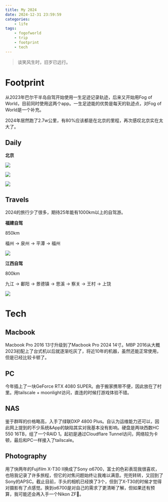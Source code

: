 ```yaml
---
title: My 2024
date: 2024-12-31 23:59:59
categories:
    - life
tags:
    - fogofworld
    - trip
    - footprint
    - tech
---
```


> 谈笑风生时，旧岁已远行。

# Footprint

从2023年巴尔干半岛自驾开始使用一生足迹记录轨迹，后来又开始用Fog of World，目前同时使用这两个app。一生足迹能的优势是每天的轨迹点，对Fog of World是一个补充。

2024年居然跑了2.7w公里，有80%应该都是在北京的里程，再次感叹北京实在太大了。

## Daily

**北京**

![](/images/2024/12/A1F35F4B-1F2F-407D-92BE-C4C5DACDE304.jpeg)

![](/images/2024/12/02DE471C-F3D3-4944-AECA-024E1E16CE2A_1_201_a.jpeg)

![](/images/2024/12/A3198A47-D80B-4BCD-BDA2-02877C2A2115_1_201_a.jpeg)

## Travels

2024的旅行少了很多，期待25年能有1000km以上的自驾游。

**福建自驾**

850km

福州 -> 泉州 -> 平潭 -> 福州

![](/images/2024/12/793A9993-263D-414A-A063-C6573959F3FE.jpeg)

**江西自驾**

800km

九江 -> 鄱阳 -> 景德镇 -> 思溪 -> 察关 -> 王村 -> 上饶

![](/images/2024/12/D2985E08-28DA-4304-8E37-90396CBA62C2.jpeg)

# Tech

## Macbook

Macbook Pro 2016 13寸升级到了Macbook Pro 2024 14寸。MBP 2016从大概2023初配上了台式机以后就逐渐吃灰了，将近10年的机器，虽然还能正常使用，但是已经比较卡顿了。

## PC

今年插上了一块GeForce RTX 4080 SUPER。由于搬家携带不便，因此放在了村里。用tailscale + moonlight访问，直连的时候打游戏体验不错。

## NAS

鉴于群晖的价格略高，入手了绿联DXP 4800 Plus。自认为运维能力还可以，因此网上提到的不少系统&App的缺陷其实对我基本没有影响。硬盘是两块西数HC 550 16TB，组了一个RAID 1。起初是通过Cloudflare Tunnel访问，网络较为卡顿，最后和PC一样接入了tailscale。

## Photography

用了快两年的Fujifilm X-T30 II换成了Sony α6700，富士的色彩表现我很喜欢，也陪我记录了许多旅程，但它的对焦问题始终让我难以满意。兜兜转转，又回到了Sony的APSC。截止目前，手头的相机已经换了3个，但到了X-T30的时候才觉得对摄影有了点感觉。换到α6700是对自己的需求了更清晰了解，但如果还有预算，我可能还会再入手一个Nikon ZF🤣。
